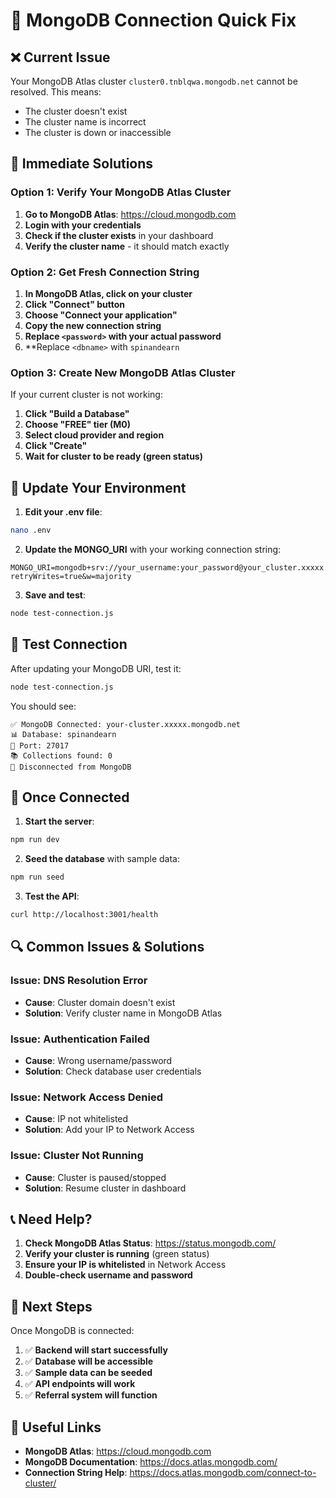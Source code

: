 # 🚨 MongoDB Connection Quick Fix

## ❌ Current Issue
Your MongoDB Atlas cluster `cluster0.tnblqwa.mongodb.net` cannot be resolved. This means:
- The cluster doesn't exist
- The cluster name is incorrect
- The cluster is down or inaccessible

## 🔧 Immediate Solutions

### Option 1: Verify Your MongoDB Atlas Cluster
1. **Go to MongoDB Atlas**: https://cloud.mongodb.com
2. **Login with your credentials**
3. **Check if the cluster exists** in your dashboard
4. **Verify the cluster name** - it should match exactly

### Option 2: Get Fresh Connection String
1. **In MongoDB Atlas, click on your cluster**
2. **Click "Connect" button**
3. **Choose "Connect your application"**
4. **Copy the new connection string**
5. **Replace `<password>` with your actual password**
6. **Replace `<dbname>` with `spinandearn`

### Option 3: Create New MongoDB Atlas Cluster
If your current cluster is not working:

1. **Click "Build a Database"**
2. **Choose "FREE" tier (M0)**
3. **Select cloud provider and region**
4. **Click "Create"**
5. **Wait for cluster to be ready (green status)**

## 📝 Update Your Environment

1. **Edit your .env file**:
```bash
nano .env
```

2. **Update the MONGO_URI** with your working connection string:
```env
MONGO_URI=mongodb+srv://your_username:your_password@your_cluster.xxxxx.mongodb.net/spinandearn?retryWrites=true&w=majority
```

3. **Save and test**:
```bash
node test-connection.js
```

## 🧪 Test Connection

After updating your MongoDB URI, test it:
```bash
node test-connection.js
```

You should see:
```
✅ MongoDB Connected: your-cluster.xxxxx.mongodb.net
📊 Database: spinandearn
🔌 Port: 27017
📚 Collections found: 0
🔌 Disconnected from MongoDB
```

## 🚀 Once Connected

1. **Start the server**:
```bash
npm run dev
```

2. **Seed the database** with sample data:
```bash
npm run seed
```

3. **Test the API**:
```bash
curl http://localhost:3001/health
```

## 🔍 Common Issues & Solutions

### Issue: DNS Resolution Error
- **Cause**: Cluster domain doesn't exist
- **Solution**: Verify cluster name in MongoDB Atlas

### Issue: Authentication Failed
- **Cause**: Wrong username/password
- **Solution**: Check database user credentials

### Issue: Network Access Denied
- **Cause**: IP not whitelisted
- **Solution**: Add your IP to Network Access

### Issue: Cluster Not Running
- **Cause**: Cluster is paused/stopped
- **Solution**: Resume cluster in dashboard

## 📞 Need Help?

1. **Check MongoDB Atlas Status**: https://status.mongodb.com/
2. **Verify your cluster is running** (green status)
3. **Ensure your IP is whitelisted** in Network Access
4. **Double-check username and password**

## 🎯 Next Steps

Once MongoDB is connected:
1. ✅ **Backend will start successfully**
2. ✅ **Database will be accessible**
3. ✅ **Sample data can be seeded**
4. ✅ **API endpoints will work**
5. ✅ **Referral system will function**

## 🔗 Useful Links

- **MongoDB Atlas**: https://cloud.mongodb.com
- **MongoDB Documentation**: https://docs.atlas.mongodb.com/
- **Connection String Help**: https://docs.atlas.mongodb.com/connect-to-cluster/
